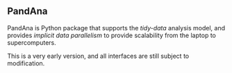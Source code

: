 ## PandAna

PandAna is Python package that supports the
*tidy-data* analysis model, and provides
*implicit data parallelism* to provide scalability
from the laptop to supercomputers.

This is a very early version, and all interfaces
are still subject to modification.
